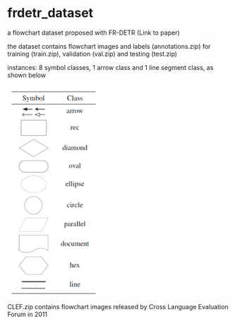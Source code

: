 # frdetr_dataset
a flowchart dataset proposed with FR-DETR (Link to paper)

the dataset contains flowchart images and labels (annotations.zip) for training (train.zip), validation (val.zip) and testing (test.zip)

instances: 8 symbol classes, 1 arrow class and 1 line segment class, as shown below

###
<img src="https://github.com/harolddu/frdetr_dataset/blob/main/symbol_shape.png" width="200">



CLEF.zip contains flowchart images released by Cross Language Evaluation Forum in 2011
